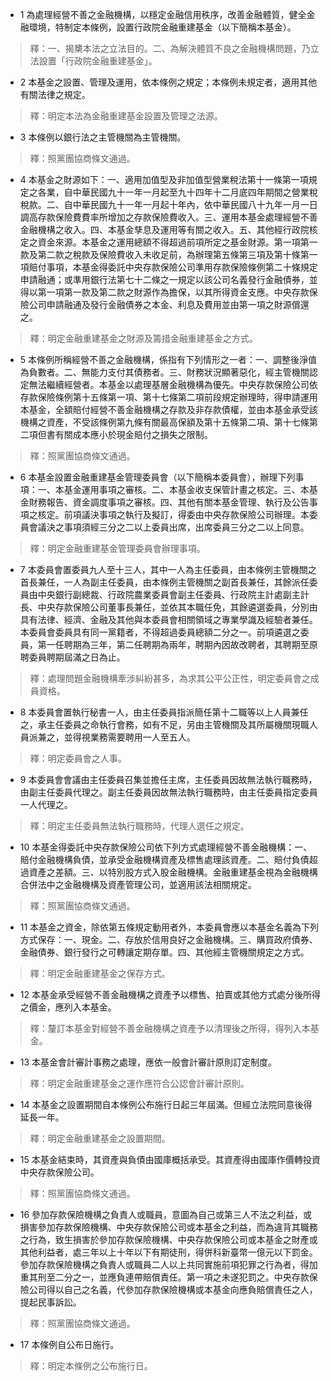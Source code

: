 * 1 為處理經營不善之金融機構，以穩定金融信用秩序，改善金融體質，健全金融環境，特制定本條例，設置行政院金融重建基金（以下簡稱本基金）。

> 釋：一、揭櫫本法之立法目的。二、為解決體質不良之金融機構問題，乃立法設置「行政院金融重建基金」。

* 2 本基金之設置、管理及運用，依本條例之規定；本條例未規定者，適用其他有關法律之規定。

> 釋：明定本法為金融重建基金設置及管理之法源。

* 3 本條例以銀行法之主管機關為主管機關。

> 釋：照黨團協商條文通過。

* 4 本基金之財源如下：一、適用加值型及非加值型營業稅法第十一條第一項規定之各業，自中華民國九十一年一月起至九十四年十二月底四年期間之營業稅稅款。二、自中華民國九十一年一月起十年內，依中華民國八十九年一月一日調高存款保險費費率所增加之存款保險費收入。三、運用本基金處理經營不善金融機構之收入。四、本基金孳息及運用等有關之收入。五、其他經行政院核定之資金來源。本基金之運用總額不得超過前項所定之基金財源。第一項第一款及第二款之稅款及保險費收入未收足前，為辦理第五條第三項及第十條第一項賠付事項，本基金得委託中央存款保險公司準用存款保險條例第二十條規定申請融通；或準用銀行法第七十二條之一規定以該公司名義發行金融債券，並得以第一項第一款及第二款之財源作為擔保，以其所得資金支應。中央存款保險公司申請融通及發行金融債券之本金、利息及費用並由第一項之財源償還之。

> 釋：明定金融重建基金之財源及籌措金融重建基金之方式。

* 5 本條例所稱經營不善之金融機構，係指有下列情形之一者：一、調整後淨值為負數者。二、無能力支付其債務者。三、財務狀況顯著惡化，經主管機關認定無法繼續經營者。本基金以處理基層金融機構為優先。中央存款保險公司依存款保險條例第十五條第一項、第十七條第二項前段規定辦理時，得申請運用本基金，全額賠付經營不善金融機構之存款及非存款債權，並由本基金承受該機構之資產，不受該條例第九條有關最高保額及第十五條第二項、第十七條第二項但書有關成本應小於現金賠付之損失之限制。

> 釋：照黨團協商條文通過。

* 6 本基金設置金融重建基金管理委員會（以下簡稱本委員會），辦理下列事項：一、本基金運用事項之審核。二、本基金收支保管計畫之核定。三、本基金財務報告、資金調度事項之審核。四、其他有關本基金管理、執行及公告事項之核定。前項議決事項之執行及擬訂，得委由中央存款保險公司辦理。本委員會議決之事項須經三分之二以上委員出席，出席委員三分之二以上同意。

> 釋：明定金融重建基金管理委員會辦理事項。

* 7 本委員會置委員九人至十三人，其中一人為主任委員，由本條例主管機關之首長兼任，一人為副主任委員，由本條例主管機關之副首長兼任，其餘派任委員由中央銀行副總裁、行政院農業委員會副主任委員、行政院主計處副主計長、中央存款保險公司董事長兼任，並依其本職任免，其餘遴選委員，分別由具有法律、經濟、金融及其他與本委員會相關領域之專業學識及經驗者兼任。本委員會委員具有同一黨籍者，不得超過委員總額二分之一。前項遴選之委員，第一任聘期為三年，第二任聘期為兩年，聘期內因故改聘者，其聘期至原聘委員聘期屆滿之日為止。

> 釋：處理問題金融機構牽涉糾紛甚多，為求其公平公正性，明定委員會之成員資格。

* 8 本委員會置執行秘書一人，由主任委員指派簡任第十二職等以上人員兼任之，承主任委員之命執行會務，如有不足，另由主管機關及其所屬機關現職人員派兼之，並得視業務需要聘用一人至五人。

> 釋：明定委員會之人事。

* 9 本委員會會議由主任委員召集並擔任主席，主任委員因故無法執行職務時，由副主任委員代理之。副主任委員因故無法執行職務時，由主任委員指定委員一人代理之。

> 釋：明定主任委員無法執行職務時，代理人選任之規定。

* 10 本基金得委託中央存款保險公司依下列方式處理經營不善金融機構：一、賠付金融機構負債，並承受金融機構資產及標售處理該資產。二、賠付負債超過資產之差額。三、以特別股方式入股金融機構。金融重建基金視為金融機構合併法中之金融機構及資產管理公司，並適用該法相關規定。

> 釋：照黨團協商條文通過。

* 11 本基金之資金，除依第五條規定動用者外，本委員會應以本基金名義為下列方式保存：一、現金。二、存放於信用良好之金融機構。三、購買政府債券、金融債券、銀行發行之可轉讓定期存單。四、其他經主管機關規定之方式。

> 釋：明定金融重建基金之保存方式。

* 12 本基金承受經營不善金融機構之資產予以標售、拍賣或其他方式處分後所得之價金，應列入本基金。

> 釋：釐訂本基金對經營不善金融機構之資產予以清理後之所得，得列入本基金。

* 13 本基金會計審計事務之處理，應依一般會計審計原則訂定制度。

> 釋：明定金融重建基金之運作應符合公認會計審計原則。

* 14 本基金之設置期間自本條例公布施行日起三年屆滿。但經立法院同意後得延長一年。

> 釋：明定金融重建基金之設置期間。

* 15 本基金結束時，其資產與負債由國庫概括承受。其資產得由國庫作價轉投資中央存款保險公司。

> 釋：照黨團協商條文通過。

* 16 參加存款保險機構之負責人或職員，意圖為自己或第三人不法之利益，或損害參加存款保險機構、中央存款保險公司或本基金之利益，而為違背其職務之行為，致生損害於參加存款保險機構、中央存款保險公司或本基金之財產或其他利益者，處三年以上十年以下有期徒刑，得併科新臺幣一億元以下罰金。參加存款保險機構之負責人或職員二人以上共同實施前項犯罪之行為者，得加重其刑至二分之一，並應負連帶賠償責任。第一項之未遂犯罰之。中央存款保險公司得以自己之名義，代參加存款保險機構或本基金向應負賠償責任之人，提起民事訴訟。

> 釋：照黨團協商條文通過。

* 17 本條例自公布日施行。

> 釋：明定本條例之公布施行日。

